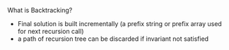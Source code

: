 What is Backtracking?
- Final solution is built incrementally (a prefix string or prefix array used for next recursion call)
- a path of recursion tree can be discarded if invariant not satisfied